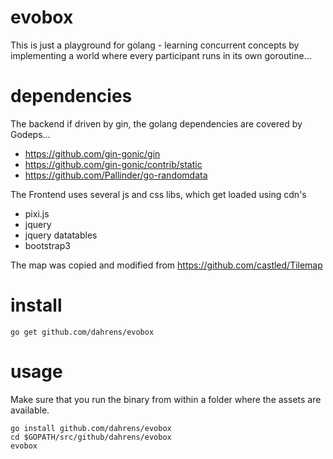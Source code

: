 evobox
======

This is just a playground for golang - learning concurrent concepts by implementing a
world where every participant runs in its own goroutine...

dependencies
============

The backend if driven by gin, the golang dependencies are covered by Godeps...

* https://github.com/gin-gonic/gin
* https://github.com/gin-gonic/contrib/static
* https://github.com/Pallinder/go-randomdata

The Frontend uses several js and css libs, which get loaded using cdn's

* pixi.js
* jquery
* jquery datatables
* bootstrap3

The map was copied and modified from https://github.com/castled/Tilemap

install
=======

```
go get github.com/dahrens/evobox
```

usage
=====

Make sure that you run the binary from within a folder where the assets are available.

```
go install github.com/dahrens/evobox
cd $GOPATH/src/github/dahrens/evobox
evobox
```
